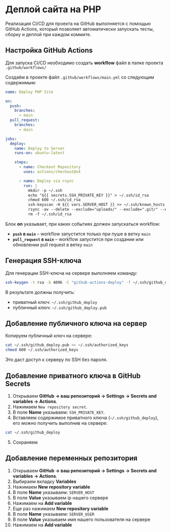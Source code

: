 # Деплой сайта на PHP

Реализация CI/CD для проекта на GitHub выполняется с помощью GitHub Actions, который позволяет автоматически запускать тесты, сборку и деплой при каждом коммите.

## Настройка GitHub Actions

Для запуска CI/CD необходимо создать **workflow** файл в папке проекта `.github/workflows/`

Создаём в проекте файл `.github/workflows/main.yml` со следующим содержимым:

```yml
name: Deploy PHP Site

on:
  push:
    branches:
      - main
  pull_request:
    branches:
      - main

jobs:
  deploy:
    name: Deploy to Server
    runs-on: ubuntu-latest

    steps:
      - name: Checkout Repository
        uses: actions/checkout@v4

      - name: Deploy via rsync
        run: |
          mkdir -p ~/.ssh
          echo "${{ secrets.SSH_PRIVATE_KEY }}" > ~/.ssh/id_rsa
          chmod 600 ~/.ssh/id_rsa
          ssh-keyscan -H ${{ vars.SERVER_HOST }} >> ~/.ssh/known_hosts
          rsync -av --delete --exclude="uploads/" --exclude=".git/" --exclude=".github/" ./ ${{ vars.SERVER_USER }}@${{ vars.SERVER_HOST }}:~/stacks/mysite/html/
          rm -f ~/.ssh/id_rsa
```

Блок **on** указывает, при каких событиях должен запускаться workflow:

- **`push` в `main`** – workflow запустится только при пуше в ветку `main`
- **`pull_request` в `main`** – workflow запустится при создании или обновлении pull request в ветку `main`

## Генерация SSH-ключа

Для генерации SSH-ключа на сервере выполняем команду:

```sh
ssh-keygen -t rsa -b 4096 -C "github-actions-deploy" -f ~/.ssh/github_deploy
```

В результате должны получить:

- приватный ключ: `~/.ssh/github_deploy`
- публичный ключ: `~/.ssh/github_deploy.pub`

## Добавление публичного ключа на сервер

Копируем публичный ключ на сервере:

```sh
cat ~/.ssh/github_deploy.pub >> ~/.ssh/authorized_keys
chmod 600 ~/.ssh/authorized_keys
```

Это даст доступ к серверу по SSH без пароля.

## Добавление приватного ключа в GitHub Secrets

1. Открываем **GitHub → ваш репозиторий → Settings → Secrets and variables → Actions**.
2. Нажимаем `New repository secret`.
3. В поле **Name** указываем: `SSH_PRIVATE_KEY`.
4. Вставляем содержимое приватного ключа (`~/.ssh/github_deploy`), его можно получить выполнив на сервере:

```sh
cat ~/.ssh/github_deploy
```

5. Cохраняем

## Добавление переменных репозитория

1. Открываем **GitHub → ваш репозиторий → Settings → Secrets and variables → Actions**.
2. Выбираем вкладку **Variables**
3. Нажимаем **New repository variable**
4. В поле **Name** указываем: `SERVER_HOST`
5. В поле **Value** указываем ip нашего сервере
6. Нажимаем на **Add variable**
7. Еще раз нажимаем **New repository variable**
8. В поле **Name** указываем: `SERVER_USER`
9. В поле **Value** указываем имя нашего пользователя на сервере
10. Нажимаем на **Add variable**

